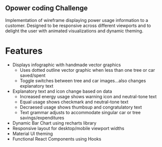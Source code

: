 ## Opower coding Challenge

Implementation of wireframe displaying power usage information to a customer. Designed to be responsive across different viewports and to delight the user with animated visualizations and dynamic theming.

# Features

- Displays infographic with handmade vector graphics
  - Uses dotted outline vector graphic when less than one tree or car saved/spent
  - Toggle switches between tree and car images...also changes explanatory text
- Explanatory text and icon change based on data
  - Increased energy usage shows warning icon and neutral-tone text
  - Equal usage shows checkmark and neutral-tone text
  - Decraesed usage shows thumbsup and congratulatory text
  - Text grammar adjusts to accommodate singular car or tree savings/expenditures
- Dynamic Bar Chart using recharts library
- Responsive layout for desktop/mobile viewport widths
- Material UI theming
- Functional React Components using Hooks

